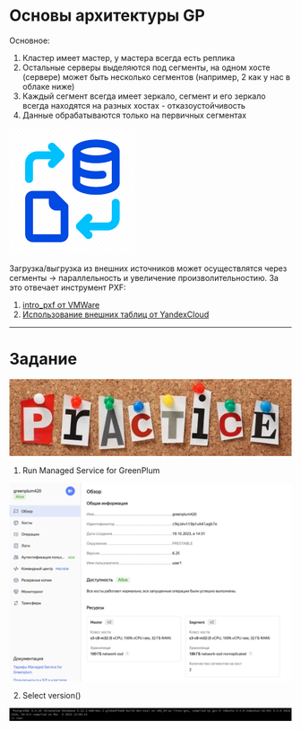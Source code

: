 # Основы архитектуры GP

Основное:
1. Кластер имеет мастер, у мастера всегда есть реплика
2. Остальные серверы выделяются под сегменты, на одном хосте (сервере) может быть несколько сегментов (например, 2 как у нас в облаке ниже)
3. Каждый сегмент всегда имеет зеркало, сегмент и его зеркало всегда находятся на разных хостах - отказоустойчивость
4. Данные обрабатываются только на первичных сегментах


![external-load.png](..%2Fimg%2Fexternal-load.png)

Загрузка/выгрузка из внешних источников может осуществлятся через сегменты -> параллельность и увеличение произволительностию.
За это отвечаeт инструмент PXF:
1. [intro_pxf от VMWare](https://docs.vmware.com/en/VMware-Greenplum-Platform-Extension-Framework/6.7/greenplum-platform-extension-framework/intro_pxf.html)
2. [Использование внешних таблиц от YandexCloud](https://cloud.yandex.ru/docs/managed-greenplum/operations/external-tables)

------------------------------
# Задание

![practice-1.png](..%2Fimg%2Fpractice-1.png)

1. Run Managed Service for GreenPlum

![cloud-gp-cluster-alive.png](..%2Fimg%2Fcloud-gp-cluster-alive.png)

2. Select version()

![gp-cluster-version.png](..%2Fimg%2Fgp-cluster-version.png)